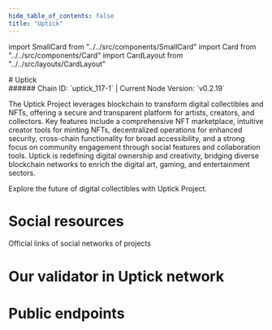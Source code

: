 ```yaml
---
hide_table_of_contents: false
title: "Uptick"
---
```


import SmallCard from "../../src/components/SmallCard"
import Card from "../../src/components/Card"
import CardLayout from "../../src/layouts/CardLayout"

<div class="h1-with-icon icon-uptick">
# Uptick
</div>
###### Chain ID: `uptick_117-1` | Current Node Version: `v0.2.19`


The Uptick Project leverages blockchain to transform digital collectibles and NFTs, offering a secure and transparent platform for artists, creators, and collectors. Key features include a comprehensive NFT marketplace, intuitive creator tools for minting NFTs, decentralized operations for enhanced security, cross-chain functionality for broad accessibility, and a strong focus on community engagement through social features and collaboration tools. Uptick is redefining digital ownership and creativity, bridging diverse blockchain networks to enrich the digital art, gaming, and entertainment sectors.

Explore the future of digital collectibles with Uptick Project.

# Social resources
Official links of social networks of projects

<CardLayout autoFitEnabled={false}>
    <SmallCard to="https://www.uptickproject.com/" header={{label: "Website", translateId: "social-telegram"}} iconPath="img/website-icon.svg"/>
    <SmallCard to="https://github.com/UptickNetwork" header={{label: "GitHub", translateId: "social-telegram"}} iconPath="img/github-icon.svg"/>
    <SmallCard to="https://discord.com/invite/teqX78VZUV" header={{label: "Discord", translateId: "social-telegram"}} iconPath="img/discord-icon.svg"/>
    <SmallCard to="https://twitter.com/Uptickproject" header={{label: "X", translateId: "social-telegram"}} iconPath="img/x-icon.svg"/>
    <SmallCard to="https://t.me/uptickproject" header={{label: "Telegram", translateId: "social-telegram"}} iconPath="img/telegram-icon.svg"/>
</CardLayout>

# Our validator in Uptick network

<CardLayout autoFitEnabled={true}>
    <Card
        to="https://uptick.explorers.guru/validator/uptickvaloper1fl3426k0avvergm7ejzczqy6rfzxk5ma93mqwj"
        header={{
            label: "[NODERS]TEAM",
            translateId: "development-setup",
        }}
        body={{
            label: "Trusted blockchain validator",
        }}
        iconPath="img/kotlin-icon.svg"
    />
</CardLayout>

# Public endpoints 

<CardLayout autoFitEnabled={true}>
    <SmallCard to="https://uptick-rpc.noders.services" header={{label: "RPC Endpoint", translateId: "rpc-endpoint"}}/>
    <SmallCard to="https://uptick-api.noders.services" header={{label: "API Endpoint", translateId: "api-endpoint"}}/>
    <SmallCard to="https://uptick-jsonrpc.noders.services" header={{label: "json-RPC Endpoint", translateId: "jrpc-endpoint"}}/>
    <SmallCard to="https://uptick-grpc.noders.services:443" header={{label: "gRPC Endpoint", translateId: "grpc-endpoint"}}/>
    <SmallCard to="https://cosmoslist.co/mainnet/uptick" header={{label: "Cosmoslist Endpoint", translateId: "cosmoslist-endpoint"}}/>
</CardLayout>


